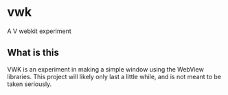 # vwk
A V webkit experiment

## What is this
VWK is an experiment in making a simple window using the WebView libraries. This project will likely only last a little while, and is not meant to be taken seriously. 